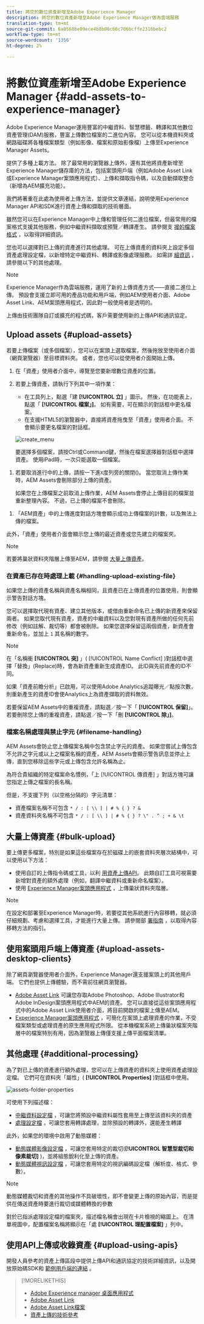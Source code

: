 ```yaml
---
title: 將您的數位資產新增至Adobe Experience Manager
description: 將您的數位資產新增至Adobe Experience Manager做為雲端服務
translation-type: tm+mt
source-git-commit: 6a0568be09ece4b8b06c66c706bcffe2316bebc2
workflow-type: tm+mt
source-wordcount: '1356'
ht-degree: 2%

---
```



# 將數位資產新增至Adobe Experience Manager {#add-assets-to-experience-manager}

Adobe Experience Manager運用豐富的中繼資料、智慧標籤、轉譯和其他數位資產管理(DAM)服務，豐富上傳數位檔案的二進位內容。 您可以從本機資料夾或網路磁碟將各種檔案類型（例如影像、檔案和原始影像檔）上傳至Experience Manager Assets。

提供了多種上載方法。 除了最常用的瀏覽器上傳外，還有其他將資產新增至Experience Manager儲存庫的方法，包括案頭用戶端（例如Adobe Asset Link或Experience Manager案頭應用程式）、上傳和擷取指令碼，以及自動擷取整合（新增為AEM擴充功能）。

我們將著重在此處為使用者上傳方法，並提供文章連結，說明使用Experience Manager API和SDK進行資產上傳和擷取的技術層面。

雖然您可以在Experience Manager中上傳和管理任何二進位檔案，但最常用的檔案格式支援其他服務，例如中繼資料擷取或預覽／轉譯產生。 請參閱支 [援的檔案格式](file-format-support.md) ，以取得詳細資訊。

您也可以選擇對已上傳的資產進行其他處理。 可在上傳資產的資料夾上設定多個資產處理設定檔，以新增特定中繼資料、轉譯或影像處理服務。 如需詳 [細資訊](#additional-processing) ，請參閱以下的其他處理。

>[!NOTE]
>
>Experience Manager作為雲端服務，運用了新的上傳資產方式——直接二進位上傳。 預設會支援立即可用的產品功能和用戶端，例如AEM使用者介面、Adobe Asset Link、AEM案頭應用程式，因此對一般使用者是透明的。
>
>上傳由技術團隊自訂或擴充的程式碼，客戶需要使用新的上傳API和通訊協定。

## Upload assets {#upload-assets}

若要上傳檔案（或多個檔案），您可以在案頭上選取檔案，然後拖放至使用者介面（網頁瀏覽器）至目標資料夾。 或者，您也可以從使用者介面開始上傳。

1. 在「資產」使用者介面中，導覽至您要新增數位資產的位置。
1. 若要上傳資產，請執行下列其中一項作業：

   * 在工具列上，點選「建 **[!UICONTROL 立]** 」圖示。 然後，在功能表上，點選「 **[!UICONTROL 檔案」]**。 如有需要，可在顯示的對話框中更名檔案。
   * 在支援HTML5的瀏覽器中，直接將資產拖曳至「資產」使用者介面。 不會顯示要更名檔案的對話框。

   ![create_menu](assets/create_menu.png)

   要選擇多個檔案，請按Ctrl或Command鍵，然後在檔案選擇器對話框中選擇資產。 使用iPad時，一次只能選取一個檔案。

<!-- #ENGCHECK do we support pausing? I couldn't get pause to show with 1.5GB upload.... If not, this should be removed#

   You can pause the uploading of large assets (greater than 500 MB) and resume it later from the same page. Tap the **[!UICONTROL Pause]** icon beside progress bar that appears when an upload starts.

   ![chlimage_1-211](assets/chlimage_1-211.png)

   The size above which an asset is considered a large asset is configurable. For example, you can configure the system to consider assets above 1000 MB (instead of 500 MB) as large assets. In this case, **[!UICONTROL Pause]** appears on the progress bar when assets of size greater than 1000 MB are uploaded.

   The Pause button does not show if a file greater than 1000 MB is uploaded with a file less than 1000 MB. However, if you cancel the less than 1000 MB file upload, the **[!UICONTROL Pause]** button appears.

   To modify the size limit, configure the `chunkUploadMinFileSize` property of the `fileupload`node in the CRX repository.

   When you click the **[!UICONTROL Pause]** icon, it toggles to a **[!UICONTROL Play]** icon. To resume uploading, click the **[!UICONTROL Play]** icon.

   ![chlimage_1-212](assets/chlimage_1-212.png)
-->

1. 若要取消進行中的上傳，請按一下進`X`度列旁的關閉()。 當您取消上傳作業時，AEM Assets會刪除部分上傳的資產。

   如果您在上傳檔案之前取消上傳作業，AEM Assets會停止上傳目前的檔案並重新整理內容。 不過，已上傳的檔案不會刪除。


<!-- #ENGCHECK do we support pausing? I couldn't get pause to show with 1.5GB upload.... If not, this should be removed#
   The ability to resume uploading is especially helpful in low-bandwidth scenarios and network glitches, where it takes a long time to upload a large asset. You can pause the upload operation and continue later when the situation improves. When you resume, uploading starts from the point where you paused it.
-->

<!-- #ENGCHECK assuming this is not relevant? remove after confirming#
   During the upload operation, AEM saves the portions of the asset being uploaded as chunks of data in the CRX repository. When the upload completes, AEM consolidates these chunks into a single block of data in the repository.

   To configure the cleanup task for the unfinished chunk upload jobs, go to `https://[aem_server]:[port]/system/console/configMgr/org.apache.sling.servlets.post.impl.helper.ChunkCleanUpTask`.
-->


1. 「AEM資產」中的上傳進度對話方塊會顯示成功上傳檔案的計數，以及無法上傳的檔案。

此外，「資產」使用者介面會顯示您上傳的最近資產或您先建立的檔案夾。

>[!NOTE]
>
>若要將巢狀資料夾階層上傳至AEM，請參閱 [大量上傳資產](#bulk-upload)。

<!-- #ENGCHECK I'm assuming this is no longer relevant.... If yes, this should be removed#

### Serial uploads {#serialuploads}

Uploading numerous assets in bulk consumes significant I/O resources, which may adversely impact the performance of your AEM Assets instance. In particular, if you have a slow internet connection, the time to upload drastically increases due to a spike in disk I/O. Moreover, your web browser may introduce additional restrictions to the number of POST requests AEM Assets can handle for concurrent asset uploads. As a result, the upload operation fails or terminate prematurely. In other words, AEM assets may miss some files while ingesting a bunch of files or altogether fail to ingest any file.

To overcome this situation, AEM Assets ingests one asset at a time (serial upload) during a bulk upload operation, instead of the concurrently ingesting all the assets.

Serial uploading of assets is enabled by default. To disable the feature and allow concurrent uploading, overlay the `fileupload` node in Crx-de and set the value of the `parallelUploads` property to `true`.

### Streamed uploads {#streamed-uploads}

If you upload many assets to AEM, the I/O requests to server increase drastically, which reduces the upload efficiency and can even cause some upload task to time out. AEM Assets supports streamed uploading of assets. Streamed uploading reduces the disk I/O during the upload operation by avoiding asset storage in a temporary folder on the server before copying it to the repository. Instead, the data is transferred directly to the repository. This way, the time to upload large assets and the possibility of timeouts is reduced. Streamed upload is enabled by default in AEM Assets.

>[!NOTE]
>
>Streaming upload is disabled for AEM running on JEE server with servlet-api version lower than 3.1.
-->

### 在資產已存在時處理上載 {#handling-upload-existing-file}

如果您上傳的資產名稱與資產名稱相同，且資產已在上傳資產的位置使用，則會顯示警告對話方塊。

您可以選擇取代現有資產、建立其他版本，或借由重新命名已上傳的新資產來保留兩者。 如果您取代現有資產，資產的中繼資料以及您對現有資產所做的任何先前修改（例如註解、裁切等）都會被刪除。 如果您選擇保留這兩個資產，新資產會重新命名，並加上 `1` 其名稱的數字。

>[!NOTE]
>
>在「名稱衝 **[!UICONTROL 突]** 」( [!UICONTROL Name Conflict] )對話框中選擇「替換」(Replace)時，會為新資產重新生成資產ID。 此ID與先前資產的ID不同。
>
>如果「資產前瞻分析」已啟用，可以使用Adobe Analytics追蹤曝光／點按次數，則重新產生的資產ID會使Analytics上為資產擷取的資料無效。

若要保留AEM Assets中的重複資產，請點選／按一下「 **[!UICONTROL 保留]**」。 若要刪除您上傳的重複資產，請點選／按一下「刪 **[!UICONTROL 除」]**。

### 檔案名稱處理與禁止字元 {#filename-handling}

AEM Assets會防止您上傳檔案名稱中包含禁止字元的資產。 如果您嘗試上傳包含不允許之字元或以上之檔案名稱的資產，AEM Assets會顯示警告訊息並停止上傳，直到您移除這些字元或上傳包含允許名稱為止。

為符合貴組織的特定檔案命名慣例，「上 [!UICONTROL 傳資產] 」對話方塊可讓您指定上傳之檔案的長名稱。

但是，不支援下列（以空格分隔的）字元清單：

* 資產檔案名稱不可包含 `* / : [ \\ ] | # % { } ? &`
* 資產資料夾名稱不可包含 `* / : [ \\ ] | # % { } ? \" . ^ ; + & \t`

## 大量上傳資產 {#bulk-upload}

要上傳更多檔案，特別是如果這些檔案存在於磁碟上的嵌套資料夾層次結構中，可以使用以下方法：

* 使用自訂的上傳指令碼或工具，以利 [用資產上傳API](developer-reference-material-apis.md#asset-upload-technical)。 此類自訂工具可視需要新增對資產的額外處理（例如，翻譯中繼資料或重新命名檔案）。
* 使用 [Experience Manager案頭應用程式](https://docs.adobe.com/content/help/en/experience-manager-desktop-app/using/using.html) ，上傳巢狀資料夾階層。

>[!NOTE]
>
>在設定和部署至Experience Manager時，若要從其他系統進行內容移轉，就必須仔細規劃、考慮和選擇工具，才能進行大量上傳。 請參閱部 [署指南](/help/implementing/deploying/overview.md) ，以取得內容移轉方法的指引。

## 使用案頭用戶端上傳資產 {#upload-assets-desktop-clients}

除了網頁瀏覽器使用者介面外，Experience Manager還支援案頭上的其他用戶端。 它們也提供上傳體驗，而不需前往網頁瀏覽器。

* [Adobe Asset Link](https://helpx.adobe.com/tw/enterprise/using/adobe-asset-link.html) 可讓您存取Adobe Photoshop、Adobe Illustrator和Adobe InDesign案頭應用程式中AEM的資產。 您可以直接從這些案頭應用程式中的Adobe Asset Link使用者介面，將目前開啟的檔案上傳至AEM。
* [Experience Manager案頭應用程式](https://docs.adobe.com/content/help/en/experience-manager-desktop-app/using/using.html) ，可簡化在案頭上處理資產的作業，不受檔案類型或處理資產的原生應用程式所限。 從本機檔案系統上傳巢狀檔案夾階層中的檔案特別有用，因為瀏覽器上傳僅支援上傳平面檔案清單。

## 其他處理 {#additional-processing}

為了對已上傳的資產進行額外處理，您可以在上傳資產的資料夾上使用資產處理設定檔。 它們可在資料夾「屬性」( **[!UICONTROL Properties]** )對話框中使用。

![assets-folder-properties](assets/assets-folder-properties.png)

可使用下列描述檔：

* [中繼資料設定檔](metadata-profiles.md) ，可讓您將預設中繼資料屬性套用至上傳至該資料夾的資產
* [處理設定檔](asset-microservices-configure-and-use.md#processing-profiles) ，可讓您套用轉譯處理，並除預設的轉譯外，還能產生轉譯

此外，如果您的環境中啟用了動態媒體：

* [動態媒體影像設定檔](dynamic-media/image-profiles.md) ，可讓您套用特定的裁切(**[!UICONTROL 智慧型裁切和像素裁切]** )，並將組態銳利化至上傳的資產。
* [動態媒體視訊設定檔](dynamic-media/video-profiles.md) ，可讓您套用特定的視訊編碼設定檔（解析度、格式、參數）。

>[!NOTE]
>
>動態媒體裁切和資產的其他操作不具破壞性，即不會變更上傳的原始內容，而是提供在傳送資產時要進行裁切或媒體轉換的參數

對於已指派處理設定檔的檔案夾，描述檔名稱會出現在卡片檢視的縮圖上。 在清單視圖中，配置檔案名稱將顯示在「處 **[!UICONTROL 理配置檔案]** 」列中。

## 使用API上傳或收錄資產 {#upload-using-apis}

開發人員參考的資產上傳區段中提供上傳API和通訊協定的技術詳細資訊，以及開放原始碼SDK和 [範例用戶端的連結](developer-reference-material-apis.md#asset-upload-technical) 。

>[!MORELIKETHIS]
>
>* [Adobe Experience manager 桌面應用程式](https://docs.adobe.com/content/help/zh-Hant/experience-manager-desktop-app/using/introduction.html)
>* [Adobe Asset Link](https://www.adobe.com/tw/creativecloud/business/enterprise/adobe-asset-link.html)
>* [Adobe Asset Link檔案](https://helpx.adobe.com/tw/enterprise/using/adobe-asset-link.html)
>* [資產上傳的技術參考](developer-reference-material-apis.md#asset-upload-technical)

